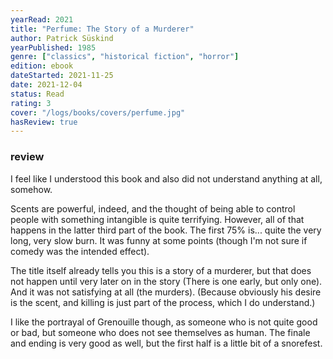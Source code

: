 ```yaml
---
yearRead: 2021
title: "Perfume: The Story of a Murderer"
author: Patrick Süskind
yearPublished: 1985
genre: ["classics", "historical fiction", "horror"]
edition: ebook
dateStarted: 2021-11-25
date: 2021-12-04
status: Read
rating: 3
cover: "/logs/books/covers/perfume.jpg"
hasReview: true
---
```


### review

I feel like I understood this book and also did not understand anything at all, somehow.

Scents are powerful, indeed, and the thought of being able to control people with something intangible is quite terrifying. However, all of that happens in the latter third part of the book. The first 75% is... quite the very long, very slow burn. It was funny at some points (though I'm not sure if comedy was the intended effect).

The title itself already tells you this is a story of a murderer, but that does not happen until very later on in the story (There is one early, but only one). And it was not satisfying at all (the murders). (Because obviously his desire is the scent, and killing is just part of the process, which I do understand.)

I like the portrayal of Grenouille though, as someone who is not quite good or bad, but someone who does not see themselves as human. The finale and ending is very good as well, but the first half is a little bit of a snorefest. 